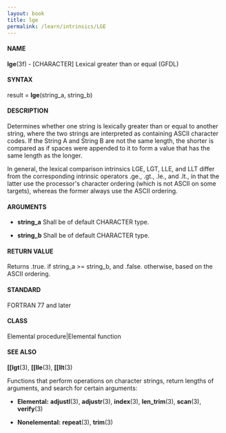 ```yaml
---
layout: book
title: lge
permalink: /learn/intrinsics/LGE
---
```

#### NAME

__lge__(3f) - \[CHARACTER\] Lexical greater than or equal
(GFDL)

#### SYNTAX

result = __lge__(string\_a, string\_b)

#### DESCRIPTION

Determines whether one string is lexically greater than or equal to
another string, where the two strings are interpreted as containing
ASCII character codes. If the String A and String B are not the same
length, the shorter is compared as if spaces were appended to it to form
a value that has the same length as the longer.

In general, the lexical comparison intrinsics LGE, LGT, LLE, and LLT
differ from the corresponding intrinsic operators .ge., .gt., .le., and
.lt., in that the latter use the processor's character ordering (which
is not ASCII on some targets), whereas the former always use the ASCII
ordering.

#### ARGUMENTS

  - __string\_a__
    Shall be of default CHARACTER type.

  - __string\_b__
    Shall be of default CHARACTER type.

#### RETURN VALUE

Returns .true. if string\_a \>= string\_b, and .false. otherwise, based
on the ASCII ordering.

#### STANDARD

FORTRAN 77 and later

#### CLASS

Elemental procedure\|Elemental function

#### SEE ALSO

__\[\[lgt__(3), __\[\[lle__(3), __\[\[llt__(3)

Functions that perform operations on character strings, return lengths
of arguments, and search for certain arguments:

  - __Elemental:__
    __adjustl__(3), __adjustr__(3), __index__(3), __len\_trim__(3),
    __scan__(3), __verify__(3)

  - __Nonelemental:__
    __repeat__(3), __trim__(3)
